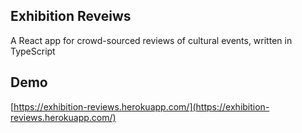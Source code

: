 ## Exhibition Reveiws

A React app for crowd-sourced reviews of cultural events, written in TypeScript

## Demo

[https://exhibition-reviews.herokuapp.com/](https://exhibition-reviews.herokuapp.com/)
